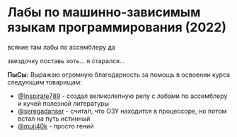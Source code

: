 # Лабы по машинно-зависимым языкам программирования (2022)

всякие там лабы по ассемблеру да

звездочку поставь хоть... я старался...

**ПыСы:** Выражаю огромную благодарность за помощь в освоении курса следующим товарищам:

- [@Inspirate789](https://github.com/Inspirate789) - создал великолепную репу с лабами по ассемблеру и кучей полезной литературы
- [@seregadanser](https://github.com/seregadanser) - считал, что ОЗУ находится в процессоре, но потом встал на путь истинный
- [@muji40k](https://github.com/muji40k) - просто гений
